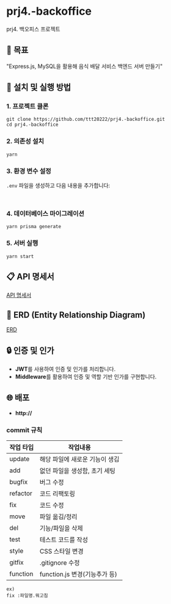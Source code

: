 # prj4.-backoffice
prj4. 백오피스 프로젝트

## 🏁 목표

"Express.js, MySQL을 활용해 음식 배달 서비스 백엔드 서버 만들기"


## 🚀 설치 및 실행 방법

### 1. 프로젝트 클론

```
git clone https://github.com/ttt20222/prj4.-backoffice.git
cd prj4.-backoffice
```

### 2. 의존성 설치
```
yarn
```
### 3. 환경 변수 설정

`.env` 파일을 생성하고 다음 내용을 추가합니다:

```env


```

### 4. 데이터베이스 마이그레이션

```
yarn prisma generate
```

### 5. 서버 실행

```
yarn start
```


## 📋 API 명세서

[API 명세서](https://www.notion.so/teamsparta/c0518474ab7a429794e6febdead020e3?pvs=4)

## 📑 ERD (Entity Relationship Diagram)

[ERD](https://drawsql.app/teams/les-team-1/diagrams/prj3)

## 🔒 인증 및 인가

- **JWT**를 사용하여 인증 및 인가를 처리합니다.
- **Middleware**를 활용하여 인증 및 역할 기반 인가를 구현합니다.

## 🌐 배포

- **http://**


### commit 규칙

| 작업 타입   | 작업내용                       |
| ----------- | ------------------------------ |
| update   | 해당 파일에 새로운 기능이 생김 |
| add      | 없던 파일을 생성함, 초기 세팅  |
| bugfix   | 버그 수정                      |
| refactor | 코드 리팩토링                  |
| fix      | 코드 수정                      |
| move     | 파일 옮김/정리                 |
| del      | 기능/파일을 삭제               |
| test     | 테스트 코드를 작성             |
| style    | CSS 스타일 변경                |
| gitfix   | .gitignore 수정                |
| function | function.js 변경(기능추가 등)  |


```
ex)
fix :파일명.뭐고침
```
